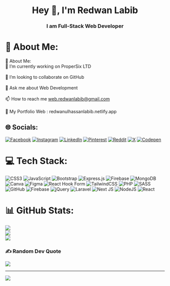 

<h1 align="center">Hey 👋, I'm Redwan Labib</h1>
<h3 align="center">I am Full-Stack Web Developer</h3>


# 💫 About Me:
💫 About Me:<br>🔭 I’m currently working on ProperSix LTD <br><br>👯 I’m looking to collaborate on GitHub<br><br>💬 Ask me about Web Development<br><br>📫 How to reach me web.redwanlabib@gmail.com<br><br>💬 My Portfolio Web : redwanulhassanlabib.netlify.app


## 🌐 Socials:
[![Facebook](https://img.shields.io/badge/Facebook-%231877F2.svg?logo=Facebook&logoColor=white)](https://facebook.com/Redwanul.Hasan.Labib) [![Instagram](https://img.shields.io/badge/Instagram-%23E4405F.svg?logo=Instagram&logoColor=white)](https://instagram.com/redwanlabib) [![LinkedIn](https://img.shields.io/badge/LinkedIn-%230077B5.svg?logo=linkedin&logoColor=white)](https://linkedin.com/in/redwanul-hassan-labib) [![Pinterest](https://img.shields.io/badge/Pinterest-%23E60023.svg?logo=Pinterest&logoColor=white)](https://pinterest.com/webredwanlabib) [![Reddit](https://img.shields.io/badge/Reddit-%23FF4500.svg?logo=Reddit&logoColor=white)](https://reddit.com/user/u/Local_Breadfruit_671) [![X](https://img.shields.io/badge/X-black.svg?logo=X&logoColor=white)](https://x.com/LabibRedwa42767) [![Codepen](https://img.shields.io/badge/Codepen-000000?style=for-the-badge&logo=codepen&logoColor=white)](https://codepen.io/Redwan-Labib) 

# 💻 Tech Stack:
![CSS3](https://img.shields.io/badge/css3-%231572B6.svg?style=for-the-badge&logo=css3&logoColor=white) ![JavaScript](https://img.shields.io/badge/javascript-%23323330.svg?style=for-the-badge&logo=javascript&logoColor=%23F7DF1E) ![Bootstrap](https://img.shields.io/badge/bootstrap-%238511FA.svg?style=for-the-badge&logo=bootstrap&logoColor=white) ![Express.js](https://img.shields.io/badge/express.js-%23404d59.svg?style=for-the-badge&logo=express&logoColor=%2361DAFB) ![Firebase](https://img.shields.io/badge/firebase-a08021?style=for-the-badge&logo=firebase&logoColor=ffcd34) ![MongoDB](https://img.shields.io/badge/MongoDB-%234ea94b.svg?style=for-the-badge&logo=mongodb&logoColor=white) ![Canva](https://img.shields.io/badge/Canva-%2300C4CC.svg?style=for-the-badge&logo=Canva&logoColor=white) ![Figma](https://img.shields.io/badge/figma-%23F24E1E.svg?style=for-the-badge&logo=figma&logoColor=white) ![React Hook Form](https://img.shields.io/badge/React%20Hook%20Form-%23EC5990.svg?style=for-the-badge&logo=reacthookform&logoColor=white) ![TailwindCSS](https://img.shields.io/badge/tailwindcss-%2338B2AC.svg?style=for-the-badge&logo=tailwind-css&logoColor=white) ![PHP](https://img.shields.io/badge/php-%23777BB4.svg?style=for-the-badge&logo=php&logoColor=white) ![SASS](https://img.shields.io/badge/SASS-hotpink.svg?style=for-the-badge&logo=SASS&logoColor=white) ![GitHub](https://img.shields.io/badge/github-%23121011.svg?style=for-the-badge&logo=github&logoColor=white) ![Firebase](https://img.shields.io/badge/firebase-%23039BE5.svg?style=for-the-badge&logo=firebase) ![jQuery](https://img.shields.io/badge/jquery-%230769AD.svg?style=for-the-badge&logo=jquery&logoColor=white) ![Laravel](https://img.shields.io/badge/laravel-%23FF2D20.svg?style=for-the-badge&logo=laravel&logoColor=white) ![Next JS](https://img.shields.io/badge/Next-black?style=for-the-badge&logo=next.js&logoColor=white) ![NodeJS](https://img.shields.io/badge/node.js-6DA55F?style=for-the-badge&logo=node.js&logoColor=white) ![React](https://img.shields.io/badge/react-%2320232a.svg?style=for-the-badge&logo=react&logoColor=%2361DAFB)
# 📊 GitHub Stats:
![](https://github-readme-stats.vercel.app/api?username=Redwanul-Hassan-Labib&theme=radical&hide_border=false&include_all_commits=true&count_private=true)<br/>
![](https://github-readme-streak-stats.herokuapp.com/?user=Redwanul-Hassan-Labib&theme=radical&hide_border=false)<br/>
![](https://github-readme-stats.vercel.app/api/top-langs/?username=Redwanul-Hassan-Labib&theme=radical&hide_border=false&include_all_commits=true&count_private=true&layout=compact)

### ✍️ Random Dev Quote
![](https://quotes-github-readme.vercel.app/api?type=horizontal&theme=radical)

---
[![](https://visitcount.itsvg.in/api?id=Redwanul-Hassan-Labib&icon=0&color=4)](https://visitcount.itsvg.in)


<!-- Proudly created with GPRM ( https://gprm.itsvg.in ) -->
